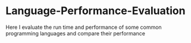 # Language-Performance-Evaluation
Here I evaluate the run time and performance of some common programming languages and compare their performance
